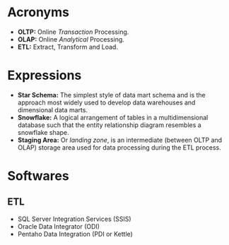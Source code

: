 # Acronyms

- **OLTP:** Online *Transaction* Processing.
- **OLAP:** Online *Analytical* Processing.
- **ETL:** Extract, Transform and Load.

# Expressions

- **Star Schema:** The simplest style of data mart schema and is the approach most widely used to develop data warehouses and dimensional data marts.
- **Snowflake:** A logical arrangement of tables in a multidimensional database such that the entity relationship diagram resembles a snowflake shape.
- **Staging Area:** Or *landing zone*, is an intermediate (between OLTP and OLAP) storage area used for data processing during the ETL process.

# Softwares

## ETL

- SQL Server Integration Services (SSIS)
- Oracle Data Integrator (ODI)
- Pentaho Data Integration (PDI or Kettle)
